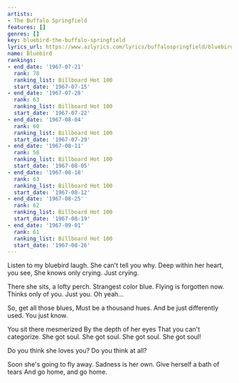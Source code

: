 ```yaml
---
artists:
- The Buffalo Springfield
features: []
genres: []
key: bluebird-the-buffalo-springfield
lyrics_url: https://www.azlyrics.com/lyrics/buffalospringfield/bluebird.html
name: Bluebird
rankings:
- end_date: '1967-07-21'
  rank: 78
  ranking_list: Billboard Hot 100
  start_date: '1967-07-15'
- end_date: '1967-07-28'
  rank: 63
  ranking_list: Billboard Hot 100
  start_date: '1967-07-22'
- end_date: '1967-08-04'
  rank: 60
  ranking_list: Billboard Hot 100
  start_date: '1967-07-29'
- end_date: '1967-08-11'
  rank: 58
  ranking_list: Billboard Hot 100
  start_date: '1967-08-05'
- end_date: '1967-08-18'
  rank: 63
  ranking_list: Billboard Hot 100
  start_date: '1967-08-12'
- end_date: '1967-08-25'
  rank: 62
  ranking_list: Billboard Hot 100
  start_date: '1967-08-19'
- end_date: '1967-09-01'
  rank: 61
  ranking_list: Billboard Hot 100
  start_date: '1967-08-26'
---
```


Listen to my bluebird laugh.
She can't tell you why.
Deep within her heart, you see,
She knows only crying.
Just crying.

There she sits, a lofty perch.
Strangest color blue.
Flying is forgotten now.
Thinks only of you.
Just you.
Oh yeah...

So, get all those blues,
Must be a thousand hues.
And be just differently used.
You just know.

You sit there mesmerized
By the depth of her eyes
That you can't categorize.
She got soul.
She got soul.
She got soul.
She got soul!

Do you think she loves you?
Do you think at all?

Soon she's going to fly away.
Sadness is her own.
Give herself a bath of tears
And go home, and go home.




